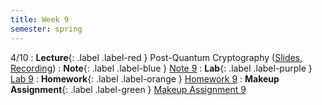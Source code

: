 ```yaml
---
title: Week 9
semester: spring
---
```


4/10
: **Lecture**{: .label .label-red } Post-Quantum Cryptography ([Slides](https://docs.google.com/presentation/d/10et5HuMYjgH4alAZYjPoDLlGS35Np2Ult11yqkydWDE/edit?usp=sharing), [Recording](https://drive.google.com/file/d/1tIPAFvTwLn38eA_FvjDgQoV1zXSeDepo/view?usp=share_link))
: **Note**{: .label .label-blue } [Note 9](https://codebreakingatcal.org/assets/notes/note9.pdf)
: **Lab**{: .label .label-purple } [Lab 9](https://datahub.berkeley.edu/hub/user-redirect/git-pull?repo=https%3A%2F%2Fgithub.com%2FCodebreakingAtCal%2FCodebreakingLabs&urlpath=tree%2FCodebreakingLabs%2FLab9%2Flab09.ipynb&branch=master)
: **Homework**{: .label .label-orange } [Homework 9](https://codebreakingatcal.org/assets/homework/hw9.pdf)
: **Makeup Assignment**{: .label .label-green } [Makeup Assignment 9](https://codebreakingatcal.org/assets/makeup/makeup9.pdf)